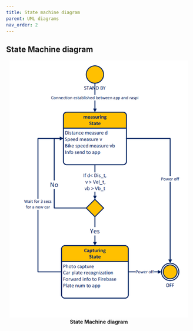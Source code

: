```yaml
---
title: State machine diagram
parent: UML diagrams
nav_order: 2
---
```


## State Machine diagram

<p align="center">
  <img height = 700 src="../images/state_machine_diagram.png">
  <br>  
  <b> State Machine diagram</b>    
</p>
<br><br><br />
